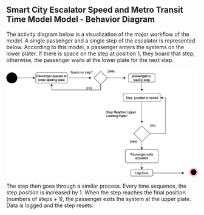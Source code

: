 ## Smart City  Escalator Speed and Metro Transit Time Model Model - Behavior Diagram

The activity diagram below is a visualization of the major workflow of the model. A single passenger and a single step of the escalator is represented below. According to this model, a passenger enters the systems on the lower plater. If there is space on the step at position 1, they board that step; otherwise, the passenger waits at the lower plate for the next step. 

![Activity Diagram](/images/Activity_Diagram.png)

The step then goes through a similar process. Every time sequence, the step position is increased by 1. When the step reaches the final position (numbers of steps + 1), the passenger exits the system at the upper plate. Data is logged and the step resets. 
